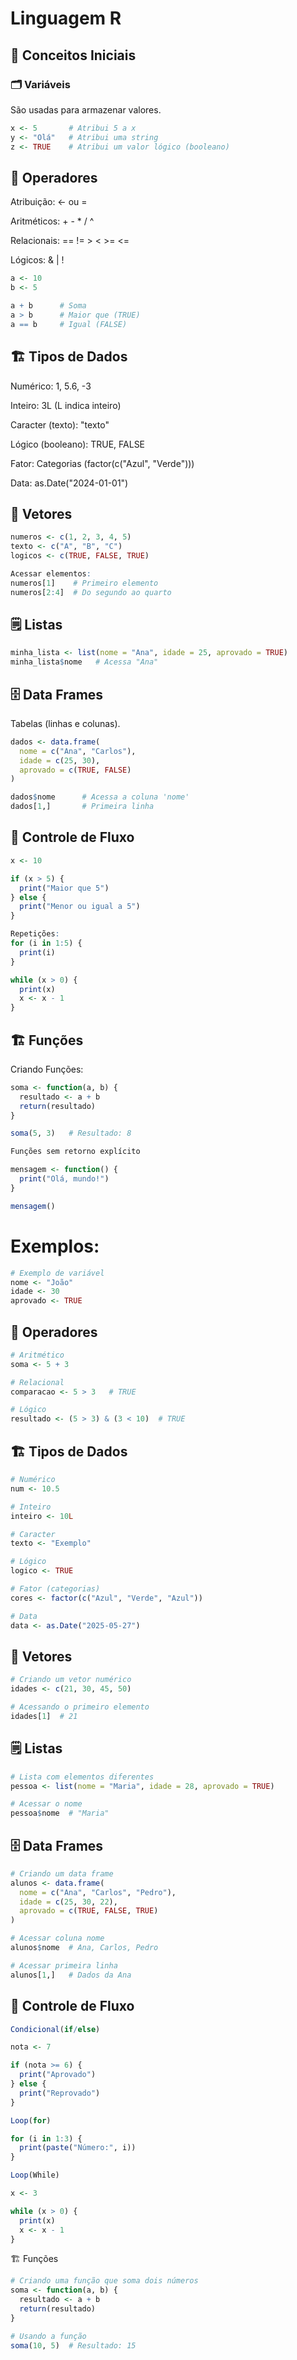 # Linguagem R

## 🔧 Conceitos Iniciais

### 🗂️ Variáveis
São usadas para armazenar valores.

```r
x <- 5       # Atribui 5 a x
y <- "Olá"   # Atribui uma string
z <- TRUE    # Atribui um valor lógico (booleano)
```
## 🔗 Operadores
Atribuição: <- ou =

Aritméticos: + - * / ^

Relacionais: == != > < >= <=

Lógicos: & | !
```r
a <- 10
b <- 5

a + b      # Soma
a > b      # Maior que (TRUE)
a == b     # Igual (FALSE)
``` 
## 🏗️ Tipos de Dados
Numérico: 1, 5.6, -3

Inteiro: 3L (L indica inteiro)

Caracter (texto): "texto"

Lógico (booleano): TRUE, FALSE

Fator: Categorias (factor(c("Azul", "Verde")))

Data: as.Date("2024-01-01")

## 🔢 Vetores
```r
numeros <- c(1, 2, 3, 4, 5)
texto <- c("A", "B", "C")
logicos <- c(TRUE, FALSE, TRUE)

Acessar elementos:
numeros[1]    # Primeiro elemento
numeros[2:4]  # Do segundo ao quarto
```
## 🗒️ Listas
```r
minha_lista <- list(nome = "Ana", idade = 25, aprovado = TRUE)
minha_lista$nome   # Acessa "Ana"
```
## 🗄️ Data Frames
Tabelas (linhas e colunas).
```r
dados <- data.frame(
  nome = c("Ana", "Carlos"),
  idade = c(25, 30),
  aprovado = c(TRUE, FALSE)
)

dados$nome      # Acessa a coluna 'nome'
dados[1,]       # Primeira linha
```
## 🔁 Controle de Fluxo

```r
x <- 10

if (x > 5) {
  print("Maior que 5")
} else {
  print("Menor ou igual a 5")
}

Repetições:
for (i in 1:5) {
  print(i)
}

while (x > 0) {
  print(x)
  x <- x - 1
}
```

## 🏗️ Funções
Criando Funções:
```r
soma <- function(a, b) {
  resultado <- a + b
  return(resultado)
}

soma(5, 3)   # Resultado: 8

Funções sem retorno explícito

mensagem <- function() {
  print("Olá, mundo!")
}

mensagem()
```

# Exemplos:

```r
# Exemplo de variável
nome <- "João"
idade <- 30
aprovado <- TRUE
```
## 🔗 Operadores
```r
# Aritmético
soma <- 5 + 3

# Relacional
comparacao <- 5 > 3   # TRUE

# Lógico
resultado <- (5 > 3) & (3 < 10)  # TRUE
```
## 🏗️ Tipos de Dados
```r
# Numérico
num <- 10.5

# Inteiro
inteiro <- 10L

# Caracter
texto <- "Exemplo"

# Lógico
logico <- TRUE

# Fator (categorias)
cores <- factor(c("Azul", "Verde", "Azul"))

# Data
data <- as.Date("2025-05-27")
```
## 🔢 Vetores
```r
# Criando um vetor numérico
idades <- c(21, 30, 45, 50)

# Acessando o primeiro elemento
idades[1]  # 21
```
## 🗒️ Listas
```r
# Lista com elementos diferentes
pessoa <- list(nome = "Maria", idade = 28, aprovado = TRUE)

# Acessar o nome
pessoa$nome  # "Maria"
```
## 🗄️ Data Frames
```r
# Criando um data frame
alunos <- data.frame(
  nome = c("Ana", "Carlos", "Pedro"),
  idade = c(25, 30, 22),
  aprovado = c(TRUE, FALSE, TRUE)
)

# Acessar coluna nome
alunos$nome  # Ana, Carlos, Pedro

# Acessar primeira linha
alunos[1,]   # Dados da Ana
```
## 🔁 Controle de Fluxo
```r
Condicional(if/else)

nota <- 7

if (nota >= 6) {
  print("Aprovado")
} else {
  print("Reprovado")
}

Loop(for)

for (i in 1:3) {
  print(paste("Número:", i))
}

Loop(While)

x <- 3

while (x > 0) {
  print(x)
  x <- x - 1
}
```

🏗️ Funções
```r
# Criando uma função que soma dois números
soma <- function(a, b) {
  resultado <- a + b
  return(resultado)
}

# Usando a função
soma(10, 5)  # Resultado: 15
```


